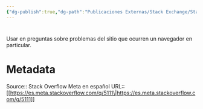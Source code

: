 ```yaml
---
{"dg-publish":true,"dg-path":"Publicaciones Externas/Stack Exchange/Stack Overflow en español/Stack Overflow en español Meta/es.meta.stackoverflow.com-5111.md","permalink":"/publicaciones-externas/stack-exchange/stack-overflow-en-espanol/stack-overflow-en-espanol-meta/es-meta-stackoverflow-com-5111/","hide":true,"noteIcon":"\"0\"","created":"2024-04-03T12:49:10.730-06:00","updated":"2024-04-05T16:44:04.510-06:00"}
---
```


# 

Usar en preguntas sobre problemas del sitio que ocurren un navegador en particular.

# Metadata
Source:: Stack Overflow Meta en español
URL:: [[https://es.meta.stackoverflow.com/q/5111\|https://es.meta.stackoverflow.com/q/5111]]

